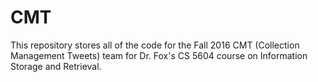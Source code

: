 # CMT

This repository stores all of the code for the 
Fall 2016 CMT (Collection Management Tweets) team for 
Dr. Fox's CS 5604 course on Information Storage and
Retrieval.
